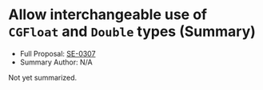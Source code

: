# Allow interchangeable use of `CGFloat` and `Double` types (Summary)

* Full Proposal: [SE-0307](https://github.com/apple/swift-evolution/blob/main/proposals/0307-allow-interchangeable-use-of-double-cgfloat-types.md)
* Summary Author: N/A

Not yet summarized.
